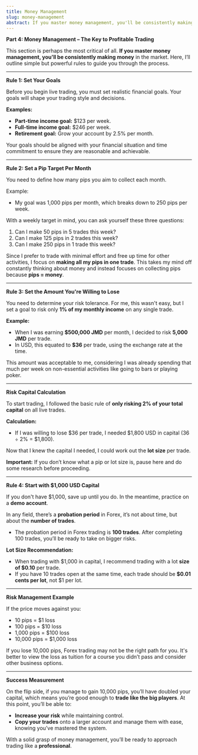 ```yaml
---
title: Money Management
slug: money-management
abstract: If you master money management, you'll be consistently making money in the forex.
---
```



**Part 4: Money Management – The Key to Profitable Trading**

This section is perhaps the most critical of all. **If you master money management, you'll be consistently making money** in the market. Here, I’ll outline simple but powerful rules to guide you through the process.

---

**Rule 1: Set Your Goals**

Before you begin live trading, you must set realistic financial goals. Your goals will shape your trading style and decisions.

**Examples:**
- **Part-time income goal:** $123 per week.
- **Full-time income goal:** $246 per week.
- **Retirement goal:** Grow your account by 2.5% per month.

Your goals should be aligned with your financial situation and time commitment to ensure they are reasonable and achievable.

---

**Rule 2: Set a Pip Target Per Month**

You need to define how many pips you aim to collect each month.

Example:
- My goal was 1,000 pips per month, which breaks down to 250 pips per week.

With a weekly target in mind, you can ask yourself these three questions:

1. Can I make 50 pips in 5 trades this week?
2. Can I make 125 pips in 2 trades this week?
3. Can I make 250 pips in 1 trade this week?

Since I prefer to trade with minimal effort and free up time for other activities, I focus on **making all my pips in one trade**. This takes my mind off constantly thinking about money and instead focuses on collecting pips because **pips = money**.

---

**Rule 3: Set the Amount You're Willing to Lose**

You need to determine your risk tolerance. For me, this wasn't easy, but I set a goal to risk only **1% of my monthly income** on any single trade.

**Example:**

- When I was earning **$500,000 JMD** per month, I decided to risk **5,000 JMD** per trade.
- In USD, this equated to **$36** per trade, using the exchange rate at the time.

This amount was acceptable to me, considering I was already spending that much per week on non-essential activities like going to bars or playing poker.

---

**Risk Capital Calculation**

To start trading, I followed the basic rule of **only risking 2% of your total capital** on all live trades.

**Calculation:**

- If I was willing to lose $36 per trade, I needed $1,800 USD in capital (36 ÷ 2% = $1,800).

Now that I knew the capital I needed, I could work out the **lot size** per trade.

**Important:** If you don’t know what a pip or lot size is, pause here and do some research before proceeding.

---

**Rule 4: Start with $1,000 USD Capital**

If you don't have $1,000, save up until you do. In the meantime, practice on a **demo account**.

In any field, there’s a **probation period** in Forex, it’s not about time, but about the **number of trades**.

- The probation period in Forex trading is **100 trades**. After completing 100 trades, you’ll be ready to take on bigger risks.

**Lot Size Recommendation:**

- When trading with $1,000 in capital, I recommend trading with a lot **size of $0.10** per trade.
- If you have 10 trades open at the same time, each trade should be **$0.01 cents per lot**, not $1 per lot.

---

**Risk Management Example**

If the price moves against you:

- 10 pips = $1 loss
- 100 pips = $10 loss
- 1,000 pips = $100 loss
- 10,000 pips = $1,000 loss

If you lose 10,000 pips, Forex trading may not be the right path for you. It's better to view the loss as tuition for a course you didn’t pass and consider other business options.

---

**Success Measurement**

On the flip side, if you manage to gain 10,000 pips, you’ll have doubled your capital, which means you’re good enough to **trade like the big players**. At this point, you’ll be able to:

- **Increase your risk** while maintaining control.
- **Copy your trades** onto a larger account and manage them with ease, knowing you’ve mastered the system.

With a solid grasp of money management, you’ll be ready to approach trading like a **professional**.
